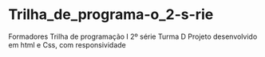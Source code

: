 # Trilha_de_programa-o_2-s-rie
Formadores Trilha de programação I 2º série Turma D
Projeto desenvolvido em html e Css, com responsividade
